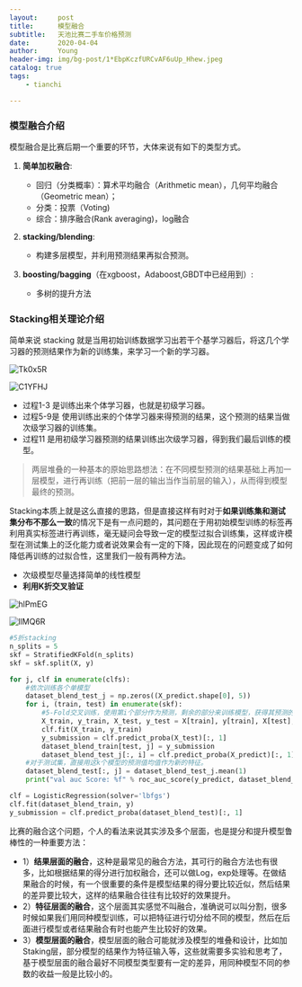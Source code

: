 ```yaml
---
layout:     post
title:      模型融合
subtitle:   天池比赛二手车价格预测
date:       2020-04-04
author:     Young
header-img: img/bg-post/1*EbpKczfURCvAF6uUp_Hhew.jpeg
catalog: true
tags:
    - tianchi

---
```


### 模型融合介绍

模型融合是比赛后期一个重要的环节，大体来说有如下的类型方式。

1.  **简单加权融合**:
    - 回归（分类概率）：算术平均融合（Arithmetic mean），几何平均融合（Geometric mean）；
    - 分类：投票（Voting)
    - 综合：排序融合(Rank averaging)，log融合


2.  **stacking/blending**:
    - 构建多层模型，并利用预测结果再拟合预测。

3. **boosting/bagging**（在xgboost，Adaboost,GBDT中已经用到）:
   - 多树的提升方法

### Stacking相关理论介绍

简单来说 stacking 就是当用初始训练数据学习出若干个基学习器后，将这几个学习器的预测结果作为新的训练集，来学习一个新的学习器。

![Tk0x5R](https://gitee.com/echisenyang/GiteeForUpicUse/raw/master/uPic/Tk0x5R.jpg)

![C1YFHJ](https://gitee.com/echisenyang/GiteeForUpicUse/raw/master/uPic/C1YFHJ.jpg)

- 过程1-3 是训练出来个体学习器，也就是初级学习器。
- 过程5-9是 使用训练出来的个体学习器来得预测的结果，这个预测的结果当做次级学习器的训练集。
- 过程11 是用初级学习器预测的结果训练出次级学习器，得到我们最后训练的模型。

> 两层堆叠的一种基本的原始思路想法：在不同模型预测的结果基础上再加一层模型，进行再训练（把前一层的输出当作当前层的输入），从而得到模型最终的预测。

Stacking本质上就是这么直接的思路，但是直接这样有时对于**如果训练集和测试集分布不那么一致**的情况下是有一点问题的，其问题在于用初始模型训练的标签再利用真实标签进行再训练，毫无疑问会导致一定的模型过拟合训练集，这样或许模型在测试集上的泛化能力或者说效果会有一定的下降，因此现在的问题变成了如何降低再训练的过拟合性，这里我们一般有两种方法。

- 次级模型尽量选择简单的线性模型
- **利用K折交叉验证**

![hlPmEG](https://gitee.com/echisenyang/GiteeForUpicUse/raw/master/uPic/hlPmEG.jpg)

![llMQ6R](https://gitee.com/echisenyang/GiteeForUpicUse/raw/master/uPic/llMQ6R.jpg)

```python
#5折stacking
n_splits = 5
skf = StratifiedKFold(n_splits)
skf = skf.split(X, y)

for j, clf in enumerate(clfs):
    #依次训练各个单模型
    dataset_blend_test_j = np.zeros((X_predict.shape[0], 5))
    for i, (train, test) in enumerate(skf):
        #5-Fold交叉训练，使用第i个部分作为预测，剩余的部分来训练模型，获得其预测的输出作为第i部分的新特征。
        X_train, y_train, X_test, y_test = X[train], y[train], X[test], y[test]
        clf.fit(X_train, y_train)
        y_submission = clf.predict_proba(X_test)[:, 1]
        dataset_blend_train[test, j] = y_submission
        dataset_blend_test_j[:, i] = clf.predict_proba(X_predict)[:, 1]
    #对于测试集，直接用这k个模型的预测值均值作为新的特征。
    dataset_blend_test[:, j] = dataset_blend_test_j.mean(1)
    print("val auc Score: %f" % roc_auc_score(y_predict, dataset_blend_test[:, j]))

clf = LogisticRegression(solver='lbfgs')
clf.fit(dataset_blend_train, y)
y_submission = clf.predict_proba(dataset_blend_test)[:, 1]
```

比赛的融合这个问题，个人的看法来说其实涉及多个层面，也是提分和提升模型鲁棒性的一种重要方法：

- 1）**结果层面的融合**，这种是最常见的融合方法，其可行的融合方法也有很多，比如根据结果的得分进行加权融合，还可以做Log，exp处理等。在做结果融合的时候，有一个很重要的条件是模型结果的得分要比较近似，然后结果的差异要比较大，这样的结果融合往往有比较好的效果提升。
- 2）**特征层面的融合**，这个层面其实感觉不叫融合，准确说可以叫分割，很多时候如果我们用同种模型训练，可以把特征进行切分给不同的模型，然后在后面进行模型或者结果融合有时也能产生比较好的效果。
- 3）**模型层面的融合**，模型层面的融合可能就涉及模型的堆叠和设计，比如加Staking层，部分模型的结果作为特征输入等，这些就需要多实验和思考了，基于模型层面的融合最好不同模型类型要有一定的差异，用同种模型不同的参数的收益一般是比较小的。